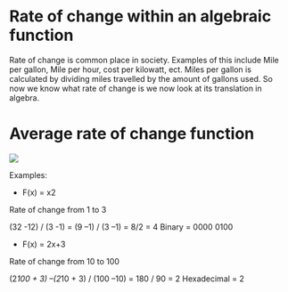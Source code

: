 # Rate of change within an algebraic function

Rate of change is common place in society. Examples of this include Mile per gallon, Mile per hour, cost per kilowatt, ect. Miles per gallon is calculated by dividing miles travelled by the amount of gallons used. So now we know what rate of change is we now look at its translation in algebra. 

# Average rate of change function
![](https://i.imgur.com/3iYZiVO.png)


Examples:
- F(x) = x2 


Rate of change from 1 to 3 


(32  -12) / (3 -1) = (9 –1) / (3 –1) = 8/2 = 4              Binary = 0000 0100 


- F(x) = 2x+3 


Rate of change from 10 to 100 


(2*100 + 3) –(2*10 + 3) / (100 –10) = 180 / 90 = 2          Hexadecimal = 2 


